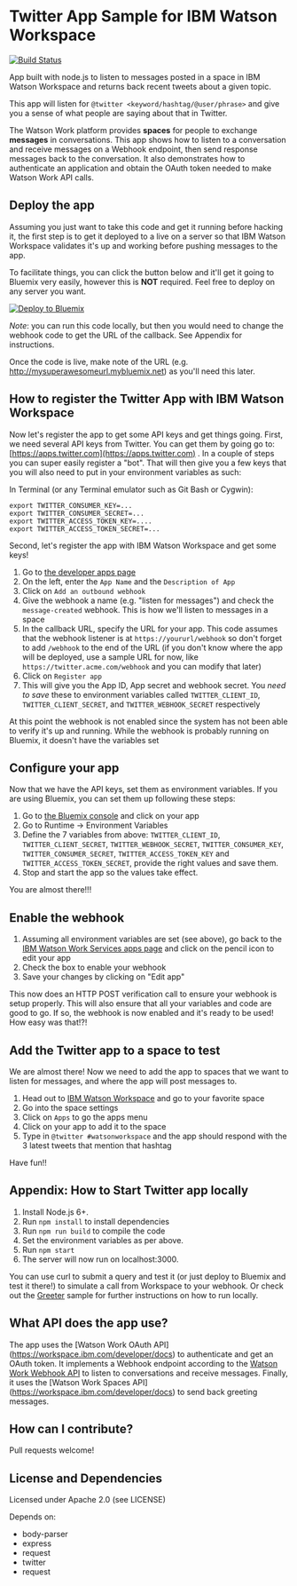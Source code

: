 # Twitter App Sample for IBM Watson Workspace

[![Build Status](https://travis-ci.org/watsonwork/watsonwork-twitter.svg)](https://travis-ci.org/watsonwork/watsonwork-twitter)

App built with node.js to listen to messages posted in a space in IBM Watson Workspace and returns back recent tweets about a given topic. 

This app will listen for `@twitter <keyword/hashtag/@user/phrase>` and give you a sense of what people are saying about that in Twitter.

The Watson Work platform provides **spaces** for people to exchange
**messages** in conversations. This app shows how to listen to a conversation
and receive messages on a Webhook endpoint, then send response messages back
to the conversation. It also demonstrates how to authenticate an application
and obtain the OAuth token needed to make Watson Work API calls.

## Deploy the app
Assuming you just want to take this code and get it running before hacking it, the first step is to get it deployed to a live on a server so that IBM Watson Workspace validates it's up and working before pushing messages to the app. 

To facilitate things, you can click the button below and it'll get it going to Bluemix very easily, however this is **NOT** required. Feel free to deploy on any server you want.

[![Deploy to Bluemix](https://bluemix.net/deploy/button.png)](https://bluemix.net/deploy?repository=https://github.com/watsonwork/watsonwork-twitter)

*Note*: you can run this code locally, but then you would need to change the webhook code to get the URL of the callback. See Appendix for instructions.

Once the code is live, make note of the URL (e.g. http://mysuperawesomeurl.mybluemix.net) as you'll need this later.

## How to register the Twitter App with IBM Watson Workspace
Now let's register the app to get some API keys and get things going. First, we need several API keys from Twitter. You can get them by going go to: [https://apps.twitter.com](https://apps.twitter.com) . In a couple of steps you can super easily register a "bot". That will then give you a few keys that you will also need to put in your environment variables as such:

In Terminal (or any Terminal emulator such as Git Bash or Cygwin):
```
export TWITTER_CONSUMER_KEY=...
export TWITTER_CONSUMER_SECRET=...
export TWITTER_ACCESS_TOKEN_KEY=....
export TWITTER_ACCESS_TOKEN_SECRET=...
```

Second, let's register the app with IBM Watson Workspace and get some keys!

1. Go to [the developer apps page](https://workspace.ibm.com/developer/apps)
2. On the left, enter the `App Name` and the `Description of App`
3. Click on `Add an outbound webhook`
4. Give the webhook a name (e.g. "listen for messages") and check the `message-created` webhook. This is how we'll listen to messages in a space
5. In the callback URL, specify the URL for your app. This code assumes that the webhook listener is at `https://yoururl/webhook` so don't forget to add `/webhook` to the end of the URL (if you don't know where the app will be deployed, use a sample URL for now, like `https://twitter.acme.com/webhook` and you can modify that later)
6. Click on `Register app`
7. This will give you the App ID, App secret and webhook secret. You *need to save* these to environment variables called `TWITTER_CLIENT_ID`, `TWITTER_CLIENT_SECRET`, and `TWITTER_WEBHOOK_SECRET` respectively

At this point the webhook is not enabled since the system has not been able to verify it's up and running. While the webhook is probably running on Bluemix, it doesn't have the variables set

## Configure your app

Now that we have the API keys, set them as environment variables. If you are using Bluemix, you can set them up following these steps:

1. Go to [the Bluemix console](https://console.ng.bluemix.net/dashboard/applications/) and click on your app
2. Go to Runtime -> Environment Variables
3. Define the 7 variables from above: `TWITTER_CLIENT_ID`, `TWITTER_CLIENT_SECRET`, `TWITTER_WEBHOOK_SECRET`, `TWITTER_CONSUMER_KEY`, `TWITTER_CONSUMER_SECRET`, `TWITTER_ACCESS_TOKEN_KEY` and `TWITTER_ACCESS_TOKEN_SECRET`, provide the right values and save them.
4. Stop and start the app so the values take effect.

You are almost there!!! 

## Enable the webhook

1. Assuming all environment variables are set (see above), go back to the [IBM Watson Work Services apps page](https://workspace.ibm.com/developer/apps) and click on the pencil icon to edit your app
2. Check the box to enable your webhook
3. Save your changes by clicking on "Edit app"

This now does an HTTP POST verification call to ensure your webhook is setup properly. This will also ensure that all your variables and code are good to go. If so, the webhook is now enabled and it's ready to be used! How easy was that!?!

## Add the Twitter app to a space to test
We are almost there! Now we need to add the app to spaces that we want to listen for messages, and where the app will post messages to.

1. Head out to [IBM Watson Workspace](https://workspace.ibm.com) and go to your favorite space
2. Go into the space settings
3. Click on `Apps` to go the apps menu
4. Click on your app to add it to the space
5. Type in `@twitter #watsonworkspace` and the app should respond with the 3 latest tweets that mention that hashtag

Have fun!!

## Appendix: How to Start Twitter app locally
1. Install Node.js 6+.
2. Run `npm install` to install dependencies
3. Run `npm run build` to compile the code
4. Set the environment variables as per above.
5. Run `npm start`
6. The server will now run on localhost:3000.

You can use curl to submit a query and test it (or just deploy to Bluemix and test it there!) to simulate a call from Workspace to your webhook.  Or check out the [Greeter](https://github.com/watsonwork/watsonwork-greeter) sample for further instructions on how to run locally.

## What API does the app use?

The app uses the [Watson Work OAuth API]
(https://workspace.ibm.com/developer/docs) to authenticate and get an
OAuth token. It implements a Webhook endpoint according to the
[Watson Work Webhook API](https://workspace.ibm.com/developer/docs) to
listen to conversations and receive messages. Finally, it uses the
[Watson Work Spaces API] (https://workspace.ibm.com/developer/docs) to send
back greeting messages.

## How can I contribute?

Pull requests welcome!

## License and Dependencies
Licensed under Apache 2.0 (see LICENSE)

Depends on:
* body-parser
* express
* request
* twitter
* request